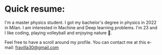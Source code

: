 # Quick resume:
I'm a master physics student. I got my bachelor's degree in physics in 2022 in Milan. I am interested in Machine and Deep learning problems. 
I'm 23 and I like coding, playing volleyball and enjoying nature 🌳.

Feel free to have a scroll around my profile. You can contact me at this e-mail: fravilla30@gmail.com
